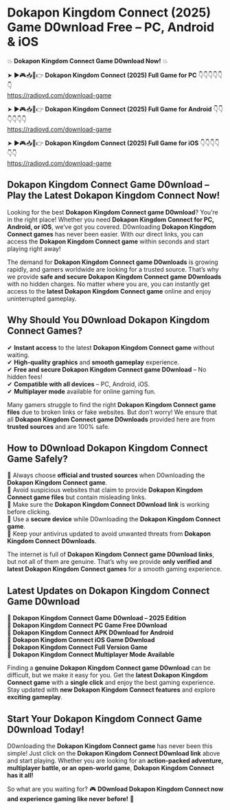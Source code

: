 # Dokapon Kingdom Connect (2025) Game D0wnload Free – PC, Android & iOS

💥 **Dokapon Kingdom Connect Game D0wnload Now!** 💥  

➤ ►🎮📥📱👉 **Dokapon Kingdom Connect (2025) Full Game for PC** 👇👇👇👇👇👇  
https://radiovd.com/download-game  

➤ ►🎮📥📱👉 **Dokapon Kingdom Connect (2025) Full Game for Android** 👇👇👇👇👇👇  
https://radiovd.com/download-game  

➤ ►🎮📥📱👉 **Dokapon Kingdom Connect (2025) Full Game for iOS** 👇👇👇👇👇👇  
https://radiovd.com/download-game  

## Dokapon Kingdom Connect Game D0wnload – Play the Latest Dokapon Kingdom Connect Now!

Looking for the best **Dokapon Kingdom Connect game D0wnload**? You’re in the right place! Whether you need **Dokapon Kingdom Connect for PC, Android, or iOS**, we’ve got you covered. D0wnloading **Dokapon Kingdom Connect games** has never been easier. With our direct links, you can access the **Dokapon Kingdom Connect game** within seconds and start playing right away!  

The demand for **Dokapon Kingdom Connect game D0wnloads** is growing rapidly, and gamers worldwide are looking for a trusted source. That’s why we provide **safe and secure Dokapon Kingdom Connect game D0wnloads** with no hidden charges. No matter where you are, you can instantly get access to the **latest Dokapon Kingdom Connect game** online and enjoy uninterrupted gameplay.  

## **Why Should You D0wnload Dokapon Kingdom Connect Games?**  

✔ **Instant access** to the latest **Dokapon Kingdom Connect game** without waiting.  
✔ **High-quality graphics** and **smooth gameplay** experience.  
✔ **Free and secure Dokapon Kingdom Connect game D0wnload** – No hidden fees!  
✔ **Compatible with all devices** – PC, Android, iOS.  
✔ **Multiplayer mode** available for online gaming fun.  

Many gamers struggle to find the right **Dokapon Kingdom Connect game files** due to broken links or fake websites. But don’t worry! We ensure that all **Dokapon Kingdom Connect game D0wnloads** provided here are from **trusted sources** and are 100% safe.  

## **How to D0wnload Dokapon Kingdom Connect Game Safely?**  

📌 Always choose **official and trusted sources** when D0wnloading the **Dokapon Kingdom Connect game**.  
📌 Avoid suspicious websites that claim to provide **Dokapon Kingdom Connect game files** but contain misleading links.  
📌 Make sure the **Dokapon Kingdom Connect D0wnload link** is working before clicking.  
📌 Use a **secure device** while D0wnloading the **Dokapon Kingdom Connect game**.  
📌 Keep your antivirus updated to avoid unwanted threats from **Dokapon Kingdom Connect D0wnloads**.  

The internet is full of **Dokapon Kingdom Connect game D0wnload links**, but not all of them are genuine. That’s why we provide **only verified and latest Dokapon Kingdom Connect games** for a smooth gaming experience.  

## **Latest Updates on Dokapon Kingdom Connect Game D0wnload**  

🔹 **Dokapon Kingdom Connect Game D0wnload – 2025 Edition**  
🔹 **Dokapon Kingdom Connect PC Game Free D0wnload**  
🔹 **Dokapon Kingdom Connect APK D0wnload for Android**  
🔹 **Dokapon Kingdom Connect iOS Game D0wnload**  
🔹 **Dokapon Kingdom Connect Full Version Game**  
🔹 **Dokapon Kingdom Connect Multiplayer Mode Available**  

Finding a **genuine Dokapon Kingdom Connect game D0wnload** can be difficult, but we make it easy for you. Get the **latest Dokapon Kingdom Connect game** with a **single click** and enjoy the best gaming experience. Stay updated with **new Dokapon Kingdom Connect features** and explore **exciting gameplay**.  

## **Start Your Dokapon Kingdom Connect Game D0wnload Today!**  

D0wnloading the **Dokapon Kingdom Connect game** has never been this simple! Just click on the **Dokapon Kingdom Connect D0wnload link** above and start playing. Whether you are looking for an **action-packed adventure, multiplayer battle, or an open-world game**, **Dokapon Kingdom Connect has it all!**  

So what are you waiting for? 🎮 **D0wnload Dokapon Kingdom Connect now and experience gaming like never before!** 🚀  